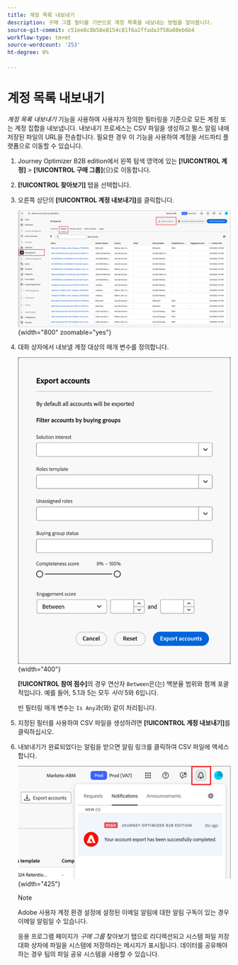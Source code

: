 ```yaml
---
title: 계정 목록 내보내기
description: 구매 그룹 필터를 기반으로 계정 목록을 내보내는 방법을 알아봅니다.
source-git-commit: c51ee8c8b58e8154c81f6a2ffada3f58a08eb6b4
workflow-type: tm+mt
source-wordcount: '253'
ht-degree: 0%

---
```


# 계정 목록 내보내기

_계정 목록 내보내기_ 기능을 사용하여 사용자가 정의한 필터링을 기준으로 모든 계정 또는 계정 집합을 내보냅니다. 내보내기 프로세스는 CSV 파일을 생성하고 펄스 알림 내에 저장된 파일의 URL을 전송합니다. 필요한 경우 이 기능을 사용하여 계정을 서드파티 플랫폼으로 이동할 수 있습니다.

1. Journey Optimizer B2B edition에서 왼쪽 탐색 영역에 있는 **[!UICONTROL 계정]** > **[!UICONTROL 구매 그룹]**(으)로 이동합니다.

1. **[!UICONTROL 찾아보기]** 탭을 선택합니다.

1. 오른쪽 상단의 **[!UICONTROL 계정 내보내기]**&#x200B;를 클릭합니다.

   ![계정 세부 정보 편집](./assets/export-accounts.png){width="800" zoomable="yes"}

1. 대화 상자에서 내보낼 계정 대상의 매개 변수를 정의합니다.

   ![계정 대상자 필터링 지정](./assets/export-accounts-dialog.png){width="400"}

   **[!UICONTROL 참여 점수]**&#x200B;의 경우 연산자 `Between`은(는) 백분율 범위와 함께 포괄적입니다. 예를 들어, 5.1과 5는 모두 _사이_ 5와 6입니다.

   빈 필터링 매개 변수는 `Is Any`과(와) 같이 처리됩니다.

1. 지정된 필터를 사용하여 CSV 파일을 생성하려면 **[!UICONTROL 계정 내보내기]**&#x200B;를 클릭하십시오.

1. 내보내기가 완료되었다는 알림을 받으면 알림 링크를 클릭하여 CSV 파일에 액세스합니다.

   ![내보낸 계정 목록 CSV 파일을 다운로드하려면 알림을 클릭하십시오](./assets/export-accounts-notification.png){width="425"}

   >[!NOTE]
   >
   >Adobe 사용자 계정 환경 설정에 설정된 이메일 알림에 대한 알림 구독이 있는 경우 이메일 알림일 수 있습니다.

   응용 프로그램 페이지가 _구매 그룹_ 찾아보기 탭으로 리디렉션되고 시스템 파일 저장 대화 상자에 파일을 시스템에 저장하라는 메시지가 표시됩니다. 데이터를 공유해야 하는 경우 팀의 파일 공유 시스템을 사용할 수 있습니다.
